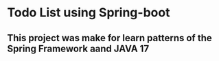 # Todo List using Spring-boot

## This project was make for learn patterns of the Spring Framework aand JAVA 17


